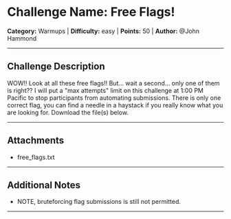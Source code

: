 # Challenge Name: Free Flags!

**Category:** Warmups | **Difficulty:** easy | **Points:** 50 | **Author:** @John Hammond

---

## Challenge Description

WOW!! Look at all these free flags!!
But... wait a second... only one of them is right??
I will put a "max attempts" limit on this challenge at 1:00 PM Pacific to stop participants from automating submissions. There is only one correct flag, you can find a needle in a haystack if you really know what you are looking for.
Download the file(s) below.

---

## Attachments

- free_flags.txt

---

## Additional Notes

* NOTE, bruteforcing flag submissions is still not permitted.

---